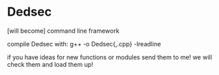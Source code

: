 # Dedsec
[will become] command line framework 


compile Dedsec with: g++ -o Dedsec{,.cpp} -lreadline

if you have ideas for new functions or modules send them to me! 
we will check them and load them up!
